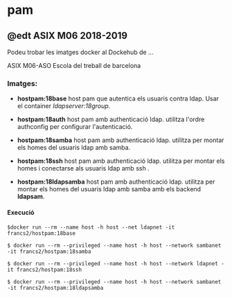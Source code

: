 # pam

## @edt ASIX M06 2018-2019


Podeu trobar les imatges docker al Dockehub de ...

ASIX M06-ASO Escola del treball de barcelona

### Imatges:

* **hostpam:18base** host pam que autentica els usuaris contra ldap. Usar el container *ldapserver:18group*.

* **hostpam:18auth** host pam amb authenticació ldap. utilitza l'ordre authconfig per configurar l'autenticació.

* **hostpam:18samba** host pam amb authenticació ldap. utilitza per montar els homes del usuaris ldap amb samba.

* **hostpam:18ssh** host pam amb authenticació ldap. utilitza per montar els homes i conectarse als usuaris ldap amb ssh .

* **hostpam:18ldapsamba** host pam amb authenticació ldap. utilitza per montar els homes del usuaris ldap amb samba amb els backend **ldapsam**.

#### Execució

```
$docker run --rm --name host -h host --net ldapnet -it francs2/hostpam:18base 
```

```
$ docker run --rm --privileged --name host -h host --network sambanet -it francs2/hostpam:18samba
```

```
$ docker run --rm --privileged --name host -h host --network ldapnet -it francs2/hostpam:18ssh
```

```
$ docker run --rm --privileged --name host -h host --network sambanet -it francs2/hostpam:18ldapsamba
```


